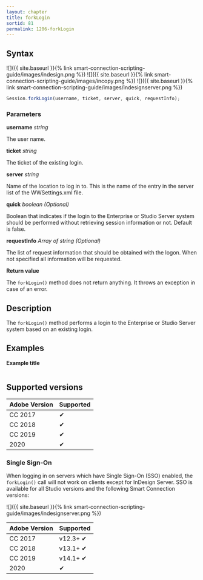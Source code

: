 ```yaml
---
layout: chapter
title: forkLogin
sortid: 81
permalink: 1206-forkLogin
---
```

## Syntax

![]({{ site.baseurl }}{% link smart-connection-scripting-guide/images/indesign.png %}) ![]({{ site.baseurl }}{% link smart-connection-scripting-guide/images/incopy.png %}) ![]({{ site.baseurl }}{% link smart-connection-scripting-guide/images/indesignserver.png %})
```javascript
Session.forkLogin(username, ticket, server, quick, requestInfo);
```

### Parameters

**username** *string*

The user name.

**ticket** *string* 

The ticket of the existing login.

**server** *string* 

Name of the location to log in to. This is the name of the entry in the server list of the WWSettings.xml file.

**quick** *boolean (Optional)*

Boolean that indicates if the login to the Enterprise or Studio Server system should be performed without retrieving session information or not. Default is false.

**requestInfo** *Array of string  (Optional)*

The list of request information that should be obtained with the logon. When not specified all information will be requested.

**Return value**

The `forkLogin()` method does not return anything. It throws an exception in case of an error.

## Description

The `forkLogin()` method performs a login to the Enterprise or Studio Server system based on an existing login.

## Examples

**Example title**

```javascript

```

## Supported versions

| Adobe Version | Supported |
|---------------|-----------|
| CC 2017       | ✔         |
| CC 2018       | ✔         |
| CC 2019       | ✔         |
| 2020          | ✔         |

### Single Sign-On

When logging in on servers which have Single Sign-On (SSO) enabled, the `forkLogin()` call will not work on clients except for InDesign Server.
SSO is available for all Studio versions and the following Smart Connection versions:

![]({{ site.baseurl }}{% link smart-connection-scripting-guide/images/indesignserver.png %})

| Adobe Version | Supported |
|---------------|-----------|
| CC 2017       | v12.3+ ✔  |
| CC 2018       | v13.1+ ✔  |
| CC 2019       | v14.1+ ✔  |
| 2020          | ✔         |